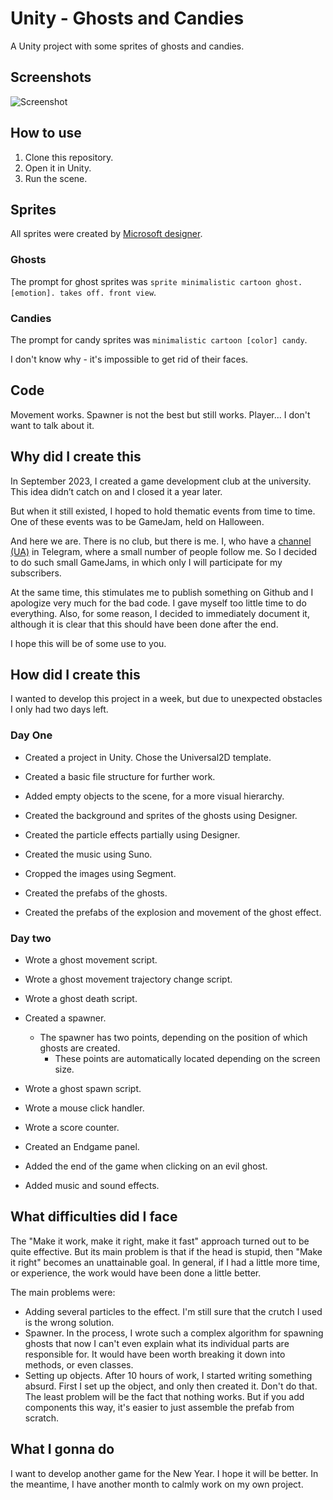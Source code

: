 # Unity - Ghosts and Candies

A Unity project with some sprites of ghosts and candies.

## Screenshots

![Screenshot](https://github.com/user-attachments/assets/22d38c28-38a7-467b-9bac-a9fde3ab5be9)

## How to use

1. Clone this repository.
2. Open it in Unity.
3. Run the scene.

## Sprites

All sprites were created by [Microsoft designer](https://designer.microsoft.com/).

### Ghosts

The prompt for ghost sprites was `sprite minimalistic cartoon ghost. [emotion]. takes off. front view`.

### Candies

The prompt for candy sprites was `minimalistic cartoon [color] candy`.

I don't know why - it's impossible to get rid of their faces.

## Code

Movement works. Spawner is not the best but still works. Player... I don't want to talk about it.

## Why did I create this

In September 2023, I created a game development club at the university. This idea didn’t catch on and I closed it a year later.

But when it still existed, I hoped to hold thematic events from time to time. One of these events was to be GameJam, held on Halloween.

And here we are. There is no club, but there is me. I, who have a [channel (UA)](https://t.me/DrPinedApple) in Telegram, where a small number of people follow me. So I decided to do such small GameJams, in which only I will participate for my subscribers.

At the same time, this stimulates me to publish something on Github and I apologize very much for the bad code. I gave myself too little time to do everything. Also, for some reason, I decided to immediately document it, although it is clear that this should have been done after the end.

I hope this will be of some use to you.

## How did I create this

I wanted to develop this project in a week, but due to unexpected obstacles I only had two days left.

### Day One

- Created a project in Unity. Chose the Universal2D template.
- Created a basic file structure for further work.
- Added empty objects to the scene, for a more visual hierarchy.

- Created the background and sprites of the ghosts using Designer.
- Created the particle effects partially using Designer.
- Created the music using Suno.
- Cropped the images using Segment.

- Created the prefabs of the ghosts.
- Created the prefabs of the explosion and movement of the ghost effect.

### Day two

- Wrote a ghost movement script.
- Wrote a ghost movement trajectory change script.
- Wrote a ghost death script.

- Created a spawner.
    - The spawner has two points, depending on the position of which ghosts are created.
        - These points are automatically located depending on the screen size.
- Wrote a ghost spawn script.

- Wrote a mouse click handler.
- Wrote a score counter.

- Created an Endgame panel.
- Added the end of the game when clicking on an evil ghost.

- Added music and sound effects.

## What difficulties did I face

The "Make it work, make it right, make it fast" approach turned out to be quite effective. But its main problem is that if the head is stupid, then "Make it right" becomes an unattainable goal.
In general, if I had a little more time, or experience, the work would have been done a little better.

The main problems were:
- Adding several particles to the effect. I'm still sure that the crutch I used is the wrong solution.
- Spawner. In the process, I wrote such a complex algorithm for spawning ghosts that now I can't even explain what its individual parts are responsible for. It would have been worth breaking it down into methods, or even classes.
- Setting up objects. After 10 hours of work, I started writing something absurd. First I set up the object, and only then created it. Don't do that. The least problem will be the fact that nothing works. But if you add components this way, it's easier to just assemble the prefab from scratch.

## What I gonna do

I want to develop another game for the New Year. I hope it will be better. In the meantime, I have another month to calmly work on my own project.